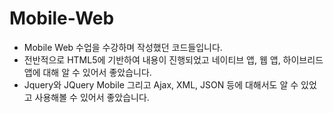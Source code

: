 Mobile-Web
===
* Mobile Web 수업을 수강하며 작성했던 코드들입니다.
* 전반적으로 HTML5에 기반하여 내용이 진행되었고 네이티브 앱, 웹 앱, 하이브리드 앱에 대해 알 수 있어서 좋았습니다.
* Jquery와 JQuery Mobile 그리고 Ajax, XML, JSON 등에 대해서도 알 수 있었고 사용해볼 수 있어서 좋았습니다.